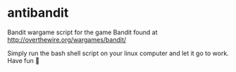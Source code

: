 # antibandit
Bandit wargame script for the game Bandit found at http://overthewire.org/wargames/bandit/

Simply run the bash shell script on your linux computer and let it go to work.
Have fun 
:beer:
